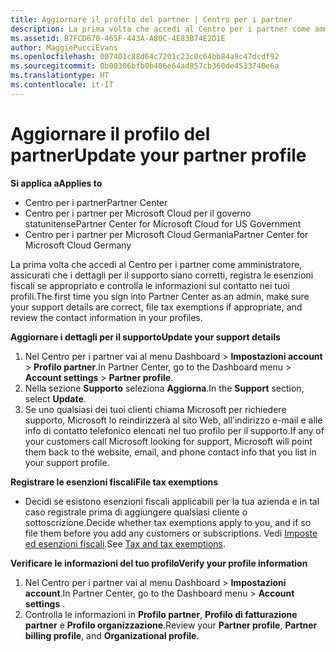 ```yaml
---
title: Aggiornare il profilo del partner | Centro per i partner
description: La prima volta che accedi al Centro per i partner come amministratore, assicurati che i dettagli per il supporto siano corretti, registra le esenzioni fiscali se appropriato e controlla le informazioni sul contatto nei tuoi profili.
ms.assetid: B7FCD670-465F-443A-A80C-4E83B74E2D1E
author: MaggiePucciEvans
ms.openlocfilehash: 007401c88d64c7201c23c0c64bb84a9c47dcdf92
ms.sourcegitcommit: 0b00306bfb0b406e64ad857cb360de4533740e6a
ms.translationtype: HT
ms.contentlocale: it-IT
---
```

# <a name="update-your-partner-profile"></a><span data-ttu-id="bd72b-103">Aggiornare il profilo del partner</span><span class="sxs-lookup"><span data-stu-id="bd72b-103">Update your partner profile</span></span>

**<span data-ttu-id="bd72b-104">Si applica a</span><span class="sxs-lookup"><span data-stu-id="bd72b-104">Applies to</span></span>**

-  <span data-ttu-id="bd72b-105">Centro per i partner</span><span class="sxs-lookup"><span data-stu-id="bd72b-105">Partner Center</span></span>
-  <span data-ttu-id="bd72b-106">Centro per i partner per Microsoft Cloud per il governo statunitense</span><span class="sxs-lookup"><span data-stu-id="bd72b-106">Partner Center for Microsoft Cloud for US Government</span></span>
-  <span data-ttu-id="bd72b-107">Centro per i partner per Microsoft Cloud Germania</span><span class="sxs-lookup"><span data-stu-id="bd72b-107">Partner Center for Microsoft Cloud Germany</span></span>

<span data-ttu-id="bd72b-108">La prima volta che accedi al Centro per i partner come amministratore, assicurati che i dettagli per il supporto siano corretti, registra le esenzioni fiscali se appropriato e controlla le informazioni sul contatto nei tuoi profili.</span><span class="sxs-lookup"><span data-stu-id="bd72b-108">The first time you sign into Partner Center as an admin, make sure your support details are correct, file tax exemptions if appropriate, and review the contact information in your profiles.</span></span>

**<span data-ttu-id="bd72b-109">Aggiornare i dettagli per il supporto</span><span class="sxs-lookup"><span data-stu-id="bd72b-109">Update your support details</span></span>**

1.  <span data-ttu-id="bd72b-110">Nel Centro per i partner vai al menu Dashboard &gt; **Impostazioni account** &gt; **Profilo partner**.</span><span class="sxs-lookup"><span data-stu-id="bd72b-110">In Partner Center, go to the Dashboard menu &gt; **Account settings** &gt; **Partner profile**.</span></span>
2.  <span data-ttu-id="bd72b-111">Nella sezione **Supporto** seleziona **Aggiorna**.</span><span class="sxs-lookup"><span data-stu-id="bd72b-111">In the **Support** section, select **Update**.</span></span>
3.  <span data-ttu-id="bd72b-112">Se uno qualsiasi dei tuoi clienti chiama Microsoft per richiedere supporto, Microsoft lo reindirizzerà al sito Web, all'indirizzo e-mail e alle info di contatto telefonico elencati nel tuo profilo per il supporto.</span><span class="sxs-lookup"><span data-stu-id="bd72b-112">If any of your customers call Microsoft looking for support, Microsoft will point them back to the website, email, and phone contact info that you list in your support profile.</span></span>

**<span data-ttu-id="bd72b-113">Registrare le esenzioni fiscali</span><span class="sxs-lookup"><span data-stu-id="bd72b-113">File tax exemptions</span></span>**

-   <span data-ttu-id="bd72b-114">Decidi se esistono esenzioni fiscali applicabili per la tua azienda e in tal caso registrale prima di aggiungere qualsiasi cliente o sottoscrizione.</span><span class="sxs-lookup"><span data-stu-id="bd72b-114">Decide whether tax exemptions apply to you, and if so file them before you add any customers or subscriptions.</span></span> <span data-ttu-id="bd72b-115">Vedi [Imposte ed esenzioni fiscali](tax-and-tax-exemptions.md).</span><span class="sxs-lookup"><span data-stu-id="bd72b-115">See [Tax and tax exemptions](tax-and-tax-exemptions.md).</span></span>

**<span data-ttu-id="bd72b-116">Verificare le informazioni del tuo profilo</span><span class="sxs-lookup"><span data-stu-id="bd72b-116">Verify your profile information</span></span>**

1.  <span data-ttu-id="bd72b-117">Nel Centro per i partner vai al menu Dashboard &gt; **Impostazioni account**.</span><span class="sxs-lookup"><span data-stu-id="bd72b-117">In Partner Center, go to the Dashboard menu &gt; **Account settings** .</span></span>
2.  <span data-ttu-id="bd72b-118">Controlla le informazioni in **Profilo partner**, **Profilo di fatturazione partner** e **Profilo organizzazione**.</span><span class="sxs-lookup"><span data-stu-id="bd72b-118">Review your **Partner profile**, **Partner billing profile**, and **Organizational profile**.</span></span>

 

 



